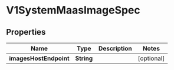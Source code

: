# V1SystemMaasImageSpec

## Properties
Name | Type | Description | Notes
------------ | ------------- | ------------- | -------------
**imagesHostEndpoint** | **String** |  |  [optional]
